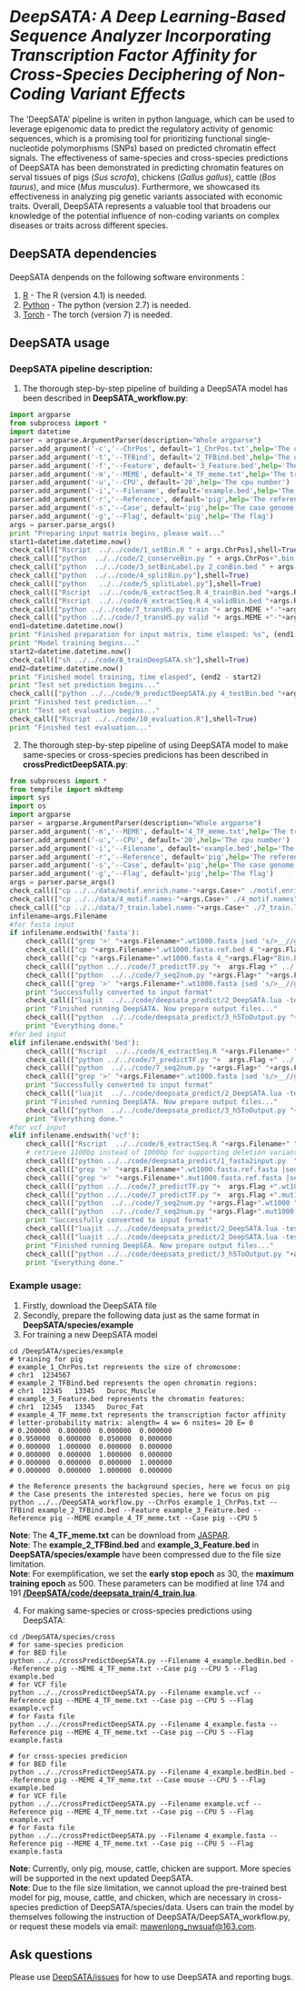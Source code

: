 # ___DeepSATA: A Deep Learning-Based Sequence Analyzer Incorporating Transcription Factor Affinity for Cross-Species Deciphering of Non-Coding Variant Effects___ <br>
The 'DeepSATA' pipeline is writen in python language, which can be used to leverage epigenomic data to predict the regulatory activity of genomic sequences, which is a promising tool for prioritizing functional single-nucleotide polymorphisms (SNPs) based on predicted chromatin effect signals. The effectiveness of same-species and cross-species predictions of DeepSATA has been demonstrated in predicting chromatin features on serval tissues of pigs (_Sus scrofa_), chickens (_Gallus gallus_), cattle (_Bos taurus_), and mice (_Mus musculus_). Furthermore, we showcased its effectiveness in analyzing pig genetic variants associated with economic traits. Overall, DeepSATA represents a valuable tool that broadens our knowledge of the potential influence of non-coding variants on complex diseases or traits across different species.
<br>
## DeepSATA dependencies <br>
DeepSATA denpends on the following software environments：<br>
1. [R](https://www.r-project.org) - The R (version 4.1) is needed. <br>
2. [Python](https://www.python.org) - The python (version 2.7) is needed. <br>
3. [Torch](http://torch.ch) - The torch (version 7) is needed. <br>
## DeepSATA usage <br>
### DeepSATA pipeline description: <br>
1. The thorough step-by-step pipeline of building a DeepSATA model has been described in **DeepSATA_workflow.py**:
```python
import argparse
from subprocess import *
import datetime
parser = argparse.ArgumentParser(description="Whole argparse")
parser.add_argument('-c','--ChrPos', default='1_ChrPos.txt',help='The chromosome position file')
parser.add_argument('-t','--TFBind', default='2_TFBind.bed',help='The open chromatin region file')
parser.add_argument('-f','--Feature', default='3_Feature.bed',help='The chromatin feature file')
parser.add_argument('-m','--MEME', default='4_TF_meme.txt',help='The transcriptional factor affinity file')
parser.add_argument('-u','--CPU', default='20',help='The cpu number')
parser.add_argument('-i','--Filename', default='example.bed',help='The input filename')
parser.add_argument('-r','--Reference', default='pig',help='The reference genome')
parser.add_argument('-s','--Case', default='pig',help='The case genome')
parser.add_argument('-g','--Flag', default='pig',help='The flag')
args = parser.parse_args()
print "Preparing input matrix begins, please wait..."
start1=datetime.datetime.now()
check_call(["Rscript  ../../code/1_setBin.R " + args.ChrPos],shell=True)
check_call(["python  ../../code/2_conserveBin.py " + args.ChrPos+".bin.bed " + args.TFBind],shell=True)
check_call(["python  ../../code/3_setBinLabel.py 2_conBin.bed " + args.Feature],shell=True)
check_call(["python  ../../code/4_splitBin.py"],shell=True)
check_call(["python   ../../code/5_splitLabel.py"],shell=True)
check_call(["Rscript  ../../code/6_extractSeq.R 4_trainBin.bed "+args.Reference],shell=True)
check_call(["Rscript  ../../code/6_extractSeq.R 4_validBin.bed "+args.Reference],shell=True)
check_call(["python ../../code/7_transH5.py train "+ args.MEME +"-"+args.Case + " " + args.CPU],shell=True)
check_call(["python ../../code/7_transH5.py valid "+ args.MEME +"-"+args.Case+ " " + args.CPU],shell=True)
end1=datetime.datetime.now()    
print "Finished preparation for input matrix, time elasped: %s", (end1 - start1)
print "Model training begins..."
start2=datetime.datetime.now()
check_call(["sh ../../code/8_trainDeepSATA.sh"],shell=True)
end2=datetime.datetime.now()    
print "Finished model training, time elasped", (end2 - start2)
print "Test set prediction begins..."
check_call(["python ../../code/9_predictDeepSATA.py 4_testBin.bed "+args.Reference+" test "+ args.MEME + "-" + args.Case + " " + args.CPU],shell=True)
print "Finished test prediction..."
print "Test set evaluation begins..."
check_call(["Rscript ../../code/10_evaluation.R"],shell=True)
print "Finished test evaluation..."

```
2. The thorough step-by-step pipeline of using DeepSATA model to make same-species or cross-species predicions has been described in **crossPredictDeepSATA.py**:
```python
from subprocess import *
from tempfile import mkdtemp
import sys
import os 
import argparse
parser = argparse.ArgumentParser(description="Whole argparse")
parser.add_argument('-m','--MEME', default='4_TF_meme.txt',help='The transcriptional factor affinity file')
parser.add_argument('-u','--CPU', default='20',help='The cpu number')
parser.add_argument('-i','--Filename', default='example.bed',help='The input filename')
parser.add_argument('-r','--Reference', default='pig',help='The reference genome')
parser.add_argument('-s','--Case', default='pig',help='The case genome')
parser.add_argument('-g','--Flag', default='pig',help='The flag')
args = parser.parse_args()
check_call(["cp ../../data/motif.enrich.name-"+args.Case+" ./motif.enrich.name"],shell=True)  
check_call(["cp ../../data/4_motif.names-"+args.Case+" ./4_motif.names"],shell=True)  
check_call(["cp ../../data/7_train.label.name-"+args.Case+" ./7_train.label.name"],shell=True) 
infilename=args.Filename
#for fasta input 
if infilename.endswith('fasta'):    
    check_call(["grep '>' "+args.Filename+".wt1000.fasta |sed 's/>__//g'|sed 's/_/\t/g' > "+args.Filename+".wt1000.fasta.ref.bed"],shell=True)  
    check_call(["cp "+args.Filename+".wt1000.fasta.ref.bed 4_"+args.Flag+"Bin.bed"],shell=True)   
    check_call(["cp "+args.Filename+".wt1000.fasta 4_"+args.Flag+"Bin.bed.wt1000.fasta"],shell=True)   
    check_call(["python ../../code/7_predictTF.py "+  args.Flag +" ../../data/" + args.MEME+"-"+args.Case + " "+ args.CPU],shell=True)
    check_call(["python  ../../code/7_seq2num.py "+args.Flag+" "+args.Filename+".wt1000.fasta" + " ../../data/" + args.MEME+"-"+args.Case],shell=True)
    check_call(["grep '>' "+args.Filename+".wt1000.fasta |sed 's/>__//g'|sed 's/_/\t/g' > "+args.Filename+".wt1000.fasta.ref.bed"],shell=True)
    print "Successfully converted to input format"    
    check_call(["luajit  ../../code/deepsata_predict/2_DeepSATA.lua -test_file_h5 7_"+args.Flag+".fasta.ref.h5"+" -threads 10 -type 'cuda' -netPath ../../data/bestmodel.net"+"-"+args.Case],shell=True)
    print "Finished running DeepSATA. Now prepare output files..."
    check_call(["python  ../../code/deepsata_predict/3_h5ToOutput.py "+args.Filename+" 7_"+args.Flag+".fasta.ref.h5.pred.h5"],shell=True)
    print "Everything done."
#for bed input 
elif infilename.endswith('bed'):    
    check_call(["Rscript  ../../code/6_extractSeq.R "+args.Filename+" "+args.Reference],shell=True)
    check_call(["python ../../code/7_predictTF.py "+  args.Flag +" ../../data/" + args.MEME+"-"+args.Case + " "+ args.CPU],shell=True)
    check_call(["python  ../../code/7_seq2num.py "+args.Flag+" "+args.Filename+".wt1000.fasta" + " ../../data/" + args.MEME+"-"+args.Case],shell=True)
    check_call(["grep '>' "+args.Filename+".wt1000.fasta |sed 's/>__//g'|sed 's/_/\t/g' > "+args.Filename+".wt1000.fasta.ref.bed"],shell=True)
    print "Successfully converted to input format"    
    check_call(["luajit  ../../code/deepsata_predict/2_DeepSATA.lua -test_file_h5 7_"+args.Flag+".fasta.ref.h5"+" -threads 10 -type 'cuda' -netPath ../../data/bestmodel.net"+"-"+args.Case],shell=True)
    print "Finished running DeepSATA. Now prepare output files..."
    check_call(["python  ../../code/deepsata_predict/3_h5ToOutput.py "+args.Filename+" 7_"+args.Flag+".fasta.ref.h5.pred.h5"],shell=True)
    print "Everything done."
#for vcf input 
elif infilename.endswith('vcf'):
    check_call(["Rscript  ../../code/6_extractSeq.R "+args.Filename+" "+args.Reference],shell=True)        
    # retrieve 1100bp instead of 1000bp for supporting deletion variants (<100bp) 
    check_call(["python ../../code/deepsata_predict/1_fasta2input.py  "+args.Filename+".wt1000.fasta 1000"],shell=True) 
    check_call(["grep '>' "+args.Filename+".wt1000.fasta.ref.fasta |sed 's/>__//g'|sed 's/_/\t/g' > "+args.Filename+".wt1000.fasta.ref.bed"],shell=True)
    check_call(["grep '>' "+args.Filename+".mut1000.fasta.ref.fasta |sed 's/>__//g'|sed 's/_/\t/g' > "+args.Filename+".mut1000.fasta.ref.bed"],shell=True)
    check_call(["python ../../code/7_predictTF.py "+  args.Flag +".wt1000 ../../data/" + args.MEME+"-"+args.Case + " "+ args.CPU],shell=True)
    check_call(["python ../../code/7_predictTF.py "+  args.Flag +".mut1000 ../../data/" + args.MEME+"-"+args.Case + " "+ args.CPU],shell=True)
    check_call(["python  ../../code/7_seq2num.py "+args.Flag+".wt1000 "+args.Filename+".wt1000.fasta.ref.fasta" + " ../../data/" + args.MEME+"-"+args.Case],shell=True) 
    check_call(["python  ../../code/7_seq2num.py "+args.Flag+".mut1000 "+args.Filename+".mut1000.fasta.ref.fasta" + " ../../data/" + args.MEME+"-"+args.Case],shell=True)
    print "Successfully converted to input format"
    check_call(["luajit ../../code/deepsata_predict/2_DeepSATA.lua -test_file_h5 7_"+args.Filename+".wt1000.fasta.ref.h5"+" -threads 10 -type 'cuda' -netPath ../../data/bestmodel.net"+"-"+args.Case],shell=True)
    check_call(["luajit ../../code/deepsata_predict/2_DeepSATA.lua -test_file_h5 7_"+args.Filename+".mut1000.fasta.ref.h5"+" -threads 10 -type 'cuda' -netPath ../../data/bestmodel.net"+"-"+args.Case],shell=True)
    print "Finished running DeepSEA. Now prepare output files..."
    check_call(["python ../../code/deepsata_predict/3_h5ToOutput.py "+args.Filename+" 7_"+args.Filename+".wt1000.fasta.ref.h5.pred.h5  7_"+args.Filename+".mut1000.fasta.ref.h5.pred.h5"],shell=True) 
    print "Everything done."
```
### Example usage: <br>
1. Firstly, download the DeepSATA file
2. Secondly, prepare the following data just as the same format in **DeepSATA/species/example**
3. For training a new DeepSATA model

```
cd /DeepSATA/species/example
# training for pig
# example_1_ChrPos.txt represents the size of chromosome:
# chr1	1234567
# example_2_TFBind.bed represents the open chromatin regions:
# chr1	12345	13345	Duroc_Muscle
# example_3_Feature.bed represents the chromatin features:
# chr1	12345	13345	Duroc_Fat
# example_4_TF_meme.txt represents the transcription factor affinity
# letter-probability matrix: alength= 4 w= 6 nsites= 20 E= 0
# 0.200000  0.800000  0.000000  0.000000
# 0.950000  0.000000  0.050000  0.000000
# 0.000000  1.000000  0.000000  0.000000
# 0.000000  0.000000  1.000000  0.000000
# 0.000000  0.000000  0.000000  1.000000
# 0.000000  0.000000  1.000000  0.000000

# the Reference presents the background species, here we focus on pig
# the Case presents the interested species, here we focus on pig
python ../../DeepSATA_workflow.py --ChrPos example_1_ChrPos.txt --TFBind example_2_TFBind.bed --Feature example_3_Feature.bed --Reference pig --MEME example_4_TF_meme.txt --Case pig --CPU 5
```
**Note**: The **4_TF_meme.txt** can be download from [JASPAR](https://jaspar.genereg.net). <br>
**Note**: The **example_2_TFBind.bed** and **example_3_Feature.bed** in **DeepSATA/species/example** have been compressed due to the file size limitation. <br>
**Note**: For exemplification, we set the **early stop epoch** as 30, the **maximum training epoch** as 500. These parameters can be modified at line 174 and 191 [**/DeepSATA/code/deepsata_train/4_train.lua**](https://github.com/mawenlong2016/DeepSATA/blob/main/code/deepsata_train/4_train.lua). <br>

4. For making same-species or cross-species predictions using DeepSATA:
```
cd /DeepSATA/species/cross
# for same-species predicion
# for BED file
python ../../crossPredictDeepSATA.py --Filename 4_example.bedBin.bed --Reference pig --MEME 4_TF_meme.txt --Case pig --CPU 5 --Flag example.bed
# for VCF file
python ../../crossPredictDeepSATA.py --Filename example.vcf --Reference pig --MEME 4_TF_meme.txt --Case pig --CPU 5 --Flag example.vcf
# for Fasta file
python ../../crossPredictDeepSATA.py --Filename 4_example.fasta --Reference pig --MEME 4_TF_meme.txt --Case pig --CPU 5 --Flag example.fasta

# for cross-species predicion
# for BED file
python ../../crossPredictDeepSATA.py --Filename 4_example.bedBin.bed --Reference pig --MEME 4_TF_meme.txt --Case mouse --CPU 5 --Flag example.bed
# for VCF file
python ../../crossPredictDeepSATA.py --Filename example.vcf --Reference pig --MEME 4_TF_meme.txt --Case pig --CPU 5 --Flag example.vcf
# for Fasta file
python ../../crossPredictDeepSATA.py --Filename 4_example.fasta --Reference pig --MEME 4_TF_meme.txt --Case pig --CPU 5 --Flag example.fasta
```
**Note**: Currently, only pig, mouse, cattle, chicken are support. More species will be supported in the next updated DeepSATA. <br>
**Note**: Due to the file size limitation, we cannot upload the pre-trained best model for pig, mouse, cattle, and chicken, which are necessary in cross-species prediction of DeepSATA/species/data. Users can train the model by themselves following the instruction of DeepSATA/DeepSATA_workflow.py, or request these models via email: mawenlong_nwsuaf@163.com.<br>

## Ask questions
Please use [DeepSATA/issues](https://github.com/mawenlong2016/DeepSATA/issues) for how to use DeepSATA and reporting bugs.
